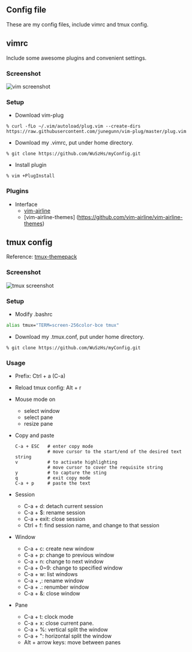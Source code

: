 ## Config file
These are my config files, include vimrc and tmux config.

## vimrc
Include some awesome plugins and convenient settings.
### Screenshot
![vim screenshot](https://i.imgur.com/ZPO1bjX.png)

### Setup
+ Download vim-plug
```shell
% curl -fLo ~/.vim/autoload/plug.vim --create-dirs https://raw.githubusercontent.com/junegunn/vim-plug/master/plug.vim
```
+ Download my .vimrc, put under home directory.
```shell
% git clone https://github.com/WuSzHs/myConfig.git
```
+ Install plugin
```shell
% vim +PlugInstall
```
### Plugins
+ Interface
	+ [vim-airline](https://github.com/vim-airline/vim-airline)
	+ [vim-airline-themes] (https://github.com/vim-airline/vim-airline-themes)

## tmux config
Reference: [tmux-themepack](https://github.com/jimeh/tmux-themepack/blob/master/powerline/default/cyan.tmuxtheme)
### Screenshot
![tmux screenshot](https://i.imgur.com/QHZYKLl.png)

### Setup
+ Modify .bashrc
```bash
alias tmux="TERM=screen-256color-bce tmux"
```
+ Download my .tmux.conf, put under home directory.
```shell
% git clone https://github.com/WuSzHs/myConfig.git
```
### Usage
+ Prefix: Ctrl + a (C-a)
+ Reload tmux config: Alt + r
+ Mouse mode on
	+ select window
	+ select pane
	+ resize pane
+ Copy and paste 
	```shell
	C-a + ESC	# enter copy mode
				# move cursor to the start/end of the desired text string
	v			# to activate highlighting
				# move cursor to cover the requisite string
	y			# to capture the sting
	q			# exit copy mode
	C-a + p		# paste the text
	```

+ Session
	+ C-a + d: detach current session
	+ C-a + $: rename session
	+ C-a + exit: close session
	+ Ctrl + f: find session name, and change to that session
+ Window
	+ C-a + c: create new window
	+ C-a + p: change to previous window
	+ C-a + n: change to next window
	+ C-a + 0~9: change to specified window
	+ C-a + w: list windows
	+ C-a + ,: rename window
	+ C-a + .: renumber window
	+ C-a + &: close window
+ Pane
	+ C-a + t: clock mode
	+ C-a + x: close current pane.
	+ C-a + %: vertical split the window
	+ C-a + ": horizontal split the window
	+ Alt + arrow keys: move between panes
	
